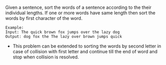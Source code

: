 Given a sentence, sort the words of a sentence according to the their individual lengths. If one or more words have same length
then sort the words by first character of the word.

```
Example: 
Input: The quick brown fox jumps over the lazy dog
Output: dog fox the The lazy over brown jumps quick

```
+ This problem can be extended to sorting the words by second letter in case of collision with first letter and continue
till the end of word and stop when collision is resolved.  
